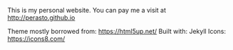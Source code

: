 This is my personal website.
You can pay me a visit at http://perasto.github.io

Theme mostly borrowed from: https://html5up.net/
Built with: Jekyll
Icons: https://icons8.com/

